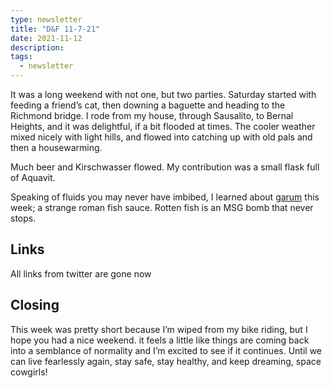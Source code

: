 ```yaml
---
type: newsletter
title: "D&F 11-7-21"
date: 2021-11-12
description: 
tags:
  - newsletter
---
```


It was a long weekend with not one, but two parties. Saturday started with feeding a friend’s cat, then downing a baguette and heading to the Richmond bridge. I rode from my house, through Sausalito, to Bernal Heights, and it was delightful, if a bit flooded at times. The cooler weather mixed nicely with light hills, and flowed into catching up with old pals and then a housewarming.

Much beer and Kirschwasser flowed. My contribution was a small flask full of Aquavit. 

Speaking of fluids you may never have imbibed, I learned about [garum](https://penelope.uchicago.edu/~grout/encyclopaedia_romana/wine/garum.html) this week; a strange roman fish sauce. Rotten fish is an MSG bomb that never stops.

## Links

All links from twitter are gone now

## Closing

This week was pretty short because I’m wiped from my bike riding, but I hope you had a nice weekend. it feels a little like things are coming back into a semblance of normality and I’m excited to see if it continues. Until we can live fearlessly again, stay safe, stay healthy, and keep dreaming, space cowgirls!